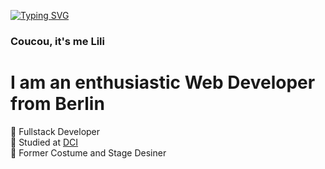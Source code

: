 [![Typing SVG](https://readme-typing-svg.demolab.com/?Coucou,+it's+me+Lili!=First+line+of+text;Second+line+of+text)](https://git.io/typing-svg)
### Coucou, it's me Lili
# I am an enthusiastic Web Developer from Berlin

💮 Fullstack Developer<br/>
💮 Studied at [DCI](https://digitalcareerinstitute.org)<br/>
💮 Former Costume and Stage Desiner<br/>

